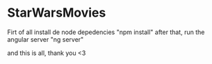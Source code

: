 # StarWarsMovies
Firt of all install de node depedencies "npm install"
after that, run the angular server "ng server"

and this is all, thank you <3
